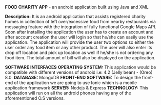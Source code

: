 **FOOD CHARITY APP** - an android application built using Java and XML 

**Description:**
It is an android application that assists registered charity homes in collection of left over/excessive food from nearby restaurants via messaging feature with the integration of fully functional Google Maps API.
Soon after installing the application the user has to create an account and after account creation
the user will login so that he/she can easily use the application. The application will provide the
user two options so either the user order any food item or any other product. The user will also
enter its drop off location and pick up location as well if he/she is not ordering any food item.
The total amount of bill will also be displayed on the application.

**SOFTWARE INTERFACES**
**OPERATING SYSTEM:** 
This application
would be compatible with different versions of android i.e: 4.2 (Jelly bean) - (Oreo) 8.0.
**DATABASE:**
MongoDB
**FRONT-END SOFTWARE:**
To design the front-end of the application we are going to
use Ionic which is a mobile application framework
**SERVER:**
Nodejs &amp; Express
**TECHNOLOGY:**
This application will run on all the android phones having any of the
aforementioned O.S versions.


